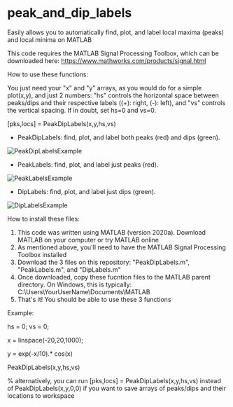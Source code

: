 # peak_and_dip_labels
Easily allows you to automatically find, plot, and label local maxima (peaks) and local minima on MATLAB

This code requires the MATLAB Signal Processing Toolbox, which can be downloaded here: 
https://www.mathworks.com/products/signal.html

How to use these functions:

You just need your "x" and "y" arrays, as you would do for a simple plot(x,y), and just 2 numbers: "hs" controls the horizontal space between peaks/dips and their respective labels ((+): right, (-): left), and "vs" controls the vertical spacing. If in doubt, set hs=0 and vs=0.

[pks,locs] = PeakDipLabels(x,y,hs,vs)

- PeakDipLabels: find, plot, and label both peaks (red) and dips (green). 

![PeakDipLabelsExample](https://user-images.githubusercontent.com/26829946/112745104-c92e1080-8f5a-11eb-9178-8ca18cbb991e.png)

- PeakLabels: find, plot, and label just peaks (red). 

![PeakLabelsExample](https://user-images.githubusercontent.com/26829946/112745111-d6e39600-8f5a-11eb-8627-f2d950f31918.png)

- DipLabels: find, plot, and label just dips (green).

![DipLabelsExample](https://user-images.githubusercontent.com/26829946/112745113-dcd97700-8f5a-11eb-929f-c4060cbcd512.png)


How to install these files:
1. This code was written using MATLAB (version 2020a). Download MATLAB on your computer or try MATLAB online
2. As mentioned above, you'll need to have the MATLAB Signal Processing Toolbox installed
3. Download the 3 files on this repository: "PeakDipLabels.m", "PeakLabels.m", and "DipLabels.m"
4. Once downloaded, copy these fucntion files to the MATLAB parent directory. On Windows, this is typically: C:\Users\YourUserName\Documents\MATLAB
5. That's it! You should be able to use these 3 functions


Example:

hs = 0; vs = 0;

x = linspace(-20,20,1000);

y = exp(-x/10).* cos(x)

PeakDipLabels(x,y,hs,vs)       

% alternatively, you can run [pks,locs] = PeakDipLabels(x,y,hs,vs) instead of PeakDipLabels(x,y,0,0) if you want to save arrays of peaks/dips and their locations to workspace

